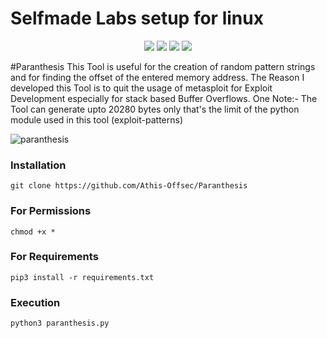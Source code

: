 # Selfmade Labs setup for linux

<p align="center">
  <a href="https://github.com/Athis-Offsec/Paranthesis" rel="nofollow"><img src="https://img.shields.io/badge/version-1.0-red.svg" style="max-width:100%;"></a>
  <a href="https://www.python.org/" rel="nofollow"><img src="https://img.shields.io/badge/python-3.X-green.svg" style="max-width:100%;"></a>
  <a href="https://github.com/Athis-Offsec/Paranthesis" rel="nofollow"><img src="https://img.shields.io/badge/status-beta-brightgreen.svg" style="max-width:100%;"></a>
  <a href="https://github.com/Athis-Offsec/Paranthesis/blob/master/LICENSE" rel="nofollow"><img src="https://img.shields.io/badge/license-GPL-blue.svg" style="max-width:100%;"></a>
  
 #Paranthesis
  This Tool is useful for the creation of random pattern strings
  and for finding the offset of the entered memory address.
  The Reason I developed this Tool is to quit the usage of metasploit for Exploit Development especially for stack based
  Buffer Overflows.
  One Note:-
  The Tool can generate upto 20280 bytes only that's the limit of the python module used in this tool (exploit-patterns)
  
  
  ![paranthesis](https://user-images.githubusercontent.com/53950135/131253348-39362cc4-eb2b-4f96-9d5b-1cc44aa7a7ee.png)
  
  
  ### Installation
  ```git clone https://github.com/Athis-Offsec/Paranthesis```
   
 ### For Permissions
```chmod +x *```
  
 ### For Requirements
 ```pip3 install -r requirements.txt```
 ### Execution
 ```python3 paranthesis.py```
